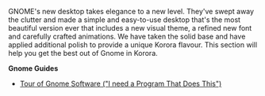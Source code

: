 GNOME's new desktop takes elegance to a new level. They've swept away the clutter and made a simple and easy-to-use desktop that's the most beautiful version ever that includes a new visual theme, a refined new font and carefully crafted animations. We have taken the solid base and have applied additional polish to provide a unique Korora flavour. This section will help you get the best out of Gnome in Korora.

**Gnome Guides**

- [Tour of Gnome Software ("I need a Program That Does This")](https://kororaproject.org/support/documentation/tour-of-gnome-software-i-need-a-program-that-does-this)
